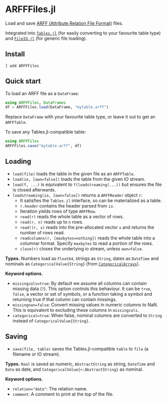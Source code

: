 # ARFFFiles.jl

Load and save [ARFF (Attribute Relation File Format)](https://waikato.github.io/weka-wiki/formats_and_processing/arff/) files.

Integrated into [`Tables.jl`](https://github.com/JuliaData/Tables.jl) (for easily converting to your favourite table type) and [`FileIO.jl`](https://github.com/JuliaIO/FileIO.jl) (for generic file loading).

## Install

```
] add ARFFFiles
```

## Quick start

To load an ARFF file as a `DataFrame`:
```julia
using ARFFFiles, DataFrames
df = ARFFFiles.load(DataFrame, "mytable.arff")
```
Replace `DataFrame` with your favourite table type, or leave it out to get an `ARFFTable`.

To save any Tables.jl-compatible table:
```julia
using ARFFFiles
ARFFFiles.save("mytable.arff", df)
```

## Loading

- `load(file)` loads the table in the given file as an `ARFFTable`.
- `load(io, [own=false])` loads the table from the given IO stream.
- `load(f, ...)` is equivalent to `f(loadstreaming(...))` but ensures the file is closed afterwards.
- `loadstreaming(io, [own=false])` returns a `ARFFReader` object `r`:
    - It satisfies the `Tables.jl` interface, so can be materialized as a table.
    - `r.header` contains the header parsed from `io`.
    - Iteration yields rows of type `ARFFRow`.
    - `read(r)` reads the whole table as a vector of rows.
    - `read(r, n)` reads up to `n` rows.
    - `read!(r, x)` reads into the pre-allocated vector `x` and returns the number of rows read.
    - `readcolumns(r, [maxbytes=nothing])` reads the whole table into a columnar format. Specify `maxbytes` to read a portion of the rows.
    - `close(r)` closes the underlying io stream, unless `own=false`.

**Types.** Numbers load as `Float64`, strings as `String`, dates as `DateTime` and nominals as `CategoricalValue{String}` (from [`CategoricalArrays`](https://github.com/JuliaData/CategoricalArrays.jl)).

**Keyword options.**
- `missingcols=true`: By default we assume all columns can contain missing data (`?`). This option controls this behaviour. It can be `true`, `false`, a vector or set of symbols, or a function taking a symbol and returning true if that column can contain missings.
- `missingnan=false`: Convert missing values in numeric columns to NaN. This is equivalent to excluding these columns in `missingcols`.
- `categorical=true`: When false, nominal columns are converted to `String` instead of `CategoricalValue{String}`.

## Saving

- `save(file, table)` saves the Tables.jl-compatible `table` to `file` (a filename or IO stream).

**Types.** `Real` is saved as numeric, `AbstractString` as string, `DateTime` and `Date` as date, and `CategoricalValue{<:AbstractString}` as nominal.

**Keyword options.**
- `relation="data"`: The relation name.
- `comment`: A comment to print at the top of the file.
